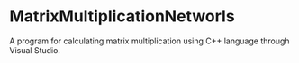 # MatrixMultiplicationNetworls
A program for calculating matrix multiplication using C++ language through Visual Studio.
